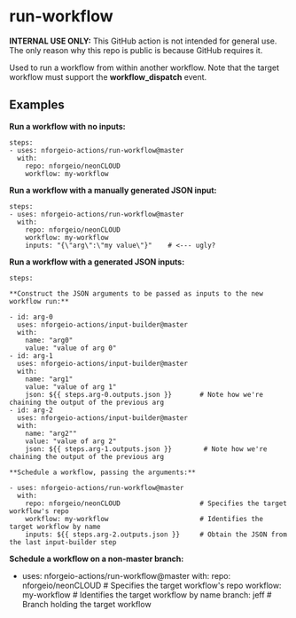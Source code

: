 # run-workflow

**INTERNAL USE ONLY:** This GitHub action is not intended for general use.  The only reason why this repo is public is because GitHub requires it.

Used to run a workflow from within another workflow.  Note that the target workflow must support the **workflow_dispatch** event.

## Examples

**Run a workflow with no inputs:**
```
steps:
- uses: nforgeio-actions/run-workflow@master
  with: 
    repo: nforgeio/neonCLOUD
    workflow: my-workflow
```

**Run a workflow with a manually generated JSON input:**
```
steps:
- uses: nforgeio-actions/run-workflow@master
  with: 
    repo: nforgeio/neonCLOUD
    workflow: my-workflow
    inputs: "{\"arg\":\"my value\"}"    # <--- ugly?
```

**Run a workflow with a generated JSON inputs:**
```
steps:

**Construct the JSON arguments to be passed as inputs to the new workflow run:**

- id: arg-0
  uses: nforgeio-actions/input-builder@master
  with:
    name: "arg0"
    value: "value of arg 0"
- id: arg-1
  uses: nforgeio-actions/input-builder@master
  with:
    name: "arg1"
    value: "value of arg 1"
    json: ${{ steps.arg-0.outputs.json }}       # Note how we're chaining the output of the previous arg
- id: arg-2
  uses: nforgeio-actions/input-builder@master
  with:
    name: "arg2""
    value: "value of arg 2"
    json: ${{ steps.arg-1.outputs.json }}        # Note how we're chaining the output of the previous arg

**Schedule a workflow, passing the arguments:**

- uses: nforgeio-actions/run-workflow@master
  with: 
    repo: nforgeio/neonCLOUD                    # Specifies the target workflow's repo
    workflow: my-workflow                       # Identifies the target workflow by name
    inputs: ${{ steps.arg-2.outputs.json }}     # Obtain the JSON from the last input-builder step
```

**Schedule a workflow on a non-master branch:**

- uses: nforgeio-actions/run-workflow@master
  with: 
    repo: nforgeio/neonCLOUD                    # Specifies the target workflow's repo
    workflow: my-workflow                       # Identifies the target workflow by name
    branch: jeff                                # Branch holding the target workflow
```
